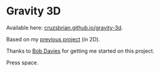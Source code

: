 # Gravity 3D

Available here: [cruzsbrian.github.io/gravity-3d](http://cruzsbrian.github.io/gravity-3d).

Based on my [previous project](http://justfound.co/gravity) (in 2D).

Thanks to [Bob Davies](https://github.com/bobbigmac) for getting me started on this project.

Press space.
